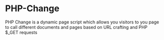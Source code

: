 # PHP-Change
PHP Change is a dynamic page script which allows you visitors to you page to call different documents and pages based on URL crafting and PHP $_GET requests
